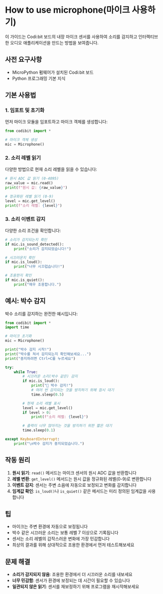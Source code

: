 # How to use microphone(마이크 사용하기)

이 가이드는 Codi:bit 보드의 내장 마이크 센서를 사용하여 소리를 감지하고 인터랙티브한 오디오 애플리케이션을 만드는 방법을 보여줍니다.

## 사전 요구사항

- MicroPython 펌웨어가 설치된 Codi:bit 보드
- Python 프로그래밍 기본 지식

## 기본 사용법

### 1. 임포트 및 초기화

먼저 마이크 모듈을 임포트하고 마이크 객체를 생성합니다:

```python
from codibit import *

# 마이크 객체 생성
mic = Microphone()
```

### 2. 소리 레벨 읽기

다양한 방법으로 현재 소리 레벨을 읽을 수 있습니다:

```python
# 원시 ADC 값 읽기 (0-4095)
raw_value = mic.read()
print(f"원시 값: {raw_value}")

# 정규화된 레벨 읽기 (0-9)
level = mic.get_level()
print(f"소리 레벨: {level}")
```

### 3. 소리 이벤트 감지

다양한 소리 조건을 확인합니다:

```python
# 소리가 감지되는지 확인
if mic.is_sound_detected():
    print("소리가 감지되었습니다!")

# 시끄러운지 확인
if mic.is_loud():
    print("너무 시끄럽습니다!")

# 조용한지 확인
if mic.is_quiet():
    print("매우 조용합니다.")
```

## 예시: 박수 감지

박수 소리를 감지하는 완전한 예시입니다:

```python
from codibit import *
import time

# 마이크 초기화
mic = Microphone()

print("박수 감지 시작!")
print("박수를 쳐서 감지되는지 확인해보세요...")
print("중지하려면 Ctrl+C를 누르세요")

try:
    while True:
        # 시끄러운 소리(박수 같은) 감지
        if mic.is_loud():
            print("👏 박수 감지!")
            # 여러 번 감지되는 것을 방지하기 위해 잠시 대기
            time.sleep(0.5)

        # 현재 소리 레벨 표시
        level = mic.get_level()
        if level > 0:
            print(f"소리 레벨: {level}")

        # 출력이 너무 많아지는 것을 방지하기 위한 짧은 대기
        time.sleep(0.1)

except KeyboardInterrupt:
    print("\n박수 감지가 중지되었습니다.")
```

## 작동 원리

1. **원시 읽기**: `read()` 메서드는 마이크 센서의 원시 ADC 값을 반환합니다
2. **레벨 변환**: `get_level()` 메서드는 원시 값을 정규화된 레벨(0-9)로 변환합니다
3. **이벤트 감지**: 센서는 주변 소음에 자동으로 보정되고 변화를 감지합니다
4. **임계값 확인**: `is_loud()`나 `is_quiet()` 같은 메서드는 미리 정의된 임계값을 사용합니다

## 팁

- 마이크는 주변 환경에 자동으로 보정됩니다
- 박수 같은 시끄러운 소리는 보통 레벨 7 이상으로 기록됩니다
- 센서는 소리 레벨의 갑작스러운 변화에 가장 민감합니다
- 최상의 결과를 위해 상대적으로 조용한 환경에서 먼저 테스트해보세요

## 문제 해결

- **소리가 감지되지 않음**: 조용한 환경에서 더 시끄러운 소리를 내보세요
- **너무 민감함**: 센서가 환경에 보정되는 데 시간이 필요할 수 있습니다
- **일관되지 않은 읽기**: 센서를 재보정하기 위해 프로그램을 재시작해보세요